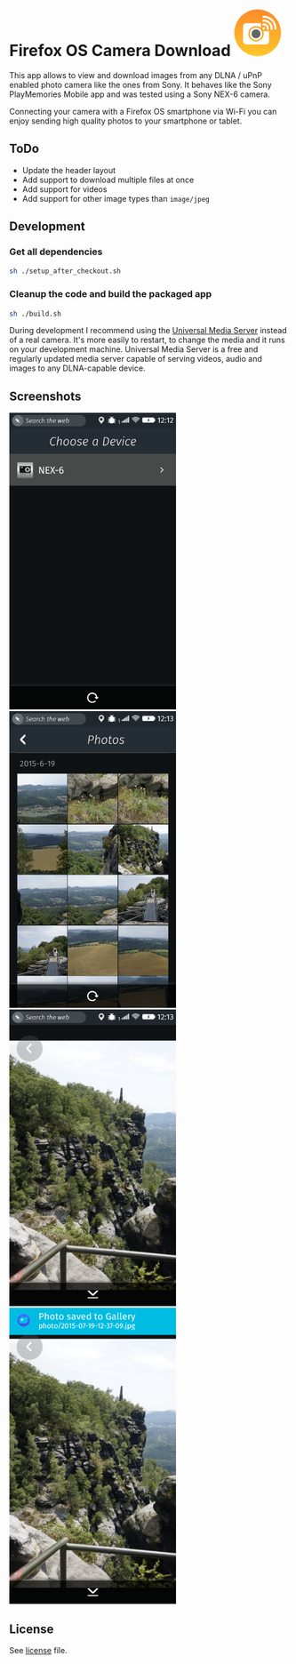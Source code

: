 # Firefox OS Camera Download ![Camera Download](https://raw.githubusercontent.com/SunboX/fxos_Camera_Download/master/src/style/icons/CameraDownload_84.png) 
This app allows to view and download images from any DLNA / uPnP enabled photo camera like the ones from Sony. It behaves like the Sony PlayMemories Mobile app and was tested using a Sony NEX-6 camera.

Connecting your camera with a Firefox OS smartphone via Wi-Fi you can enjoy sending high quality photos to your smartphone or tablet.

## ToDo

* Update the header layout
* Add support to download multiple files at once
* Add support for videos
* Add support for other image types than `image/jpeg`

## Development

### Get all dependencies
```bash
sh ./setup_after_checkout.sh
```

### Cleanup the code and build the packaged app
```bash
sh ./build.sh
```

During development I recommend using the [Universal Media Server](http://www.universalmediaserver.com/) instead of a real camera. It's more easily to restart, to change the media and it runs on your development machine.
Universal Media Server is a free and regularly updated media server capable of serving videos, audio and images to any DLNA-capable device.

## Screenshots

<img src="https://raw.githubusercontent.com/SunboX/fxos_Camera_Download/master/screenshots/2015-06-23-12-12-20.png" width="300"/>
<img src="https://raw.githubusercontent.com/SunboX/fxos_Camera_Download/master/screenshots/2015-06-23-12-13-20.png" width="300"/> 
<img src="https://raw.githubusercontent.com/SunboX/fxos_Camera_Download/master/screenshots/2015-06-23-12-13-45.png" width="300"/> 
<img src="https://raw.githubusercontent.com/SunboX/fxos_Camera_Download/master/screenshots/2015-06-23-12-13-57.png" width="300"/> 

## License

See [license](https://github.com/SunboX/fxos_Camera_Download/blob/master/LICENSE) file.
